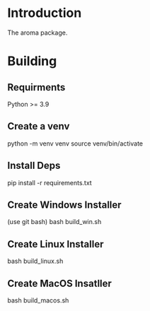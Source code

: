 # Introduction
The aroma package.

# Building 

## Requirments 
Python >= 3.9 

## Create a venv
python -m venv venv 
source venv/bin/activate

## Install Deps
pip install -r requirements.txt 

## Create Windows Installer
(use git bash)
bash build_win.sh

## Create Linux Installer
bash build_linux.sh

## Create MacOS Insatller
bash build_macos.sh

